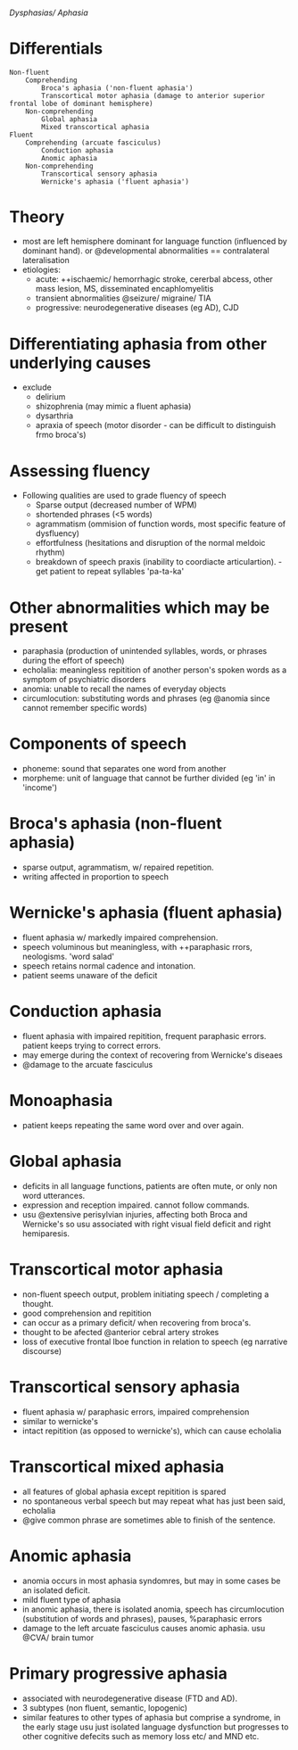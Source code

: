 ###### Dysphasias/ Aphasia

# Differentials
    Non-fluent
        Comprehending
            Broca's aphasia ('non-fluent aphasia')
            Transcortical motor aphasia (damage to anterior superior frontal lobe of dominant hemisphere)
        Non-comprehending   
            Global aphasia
            Mixed transcortical aphasia
    Fluent
        Comprehending (arcuate fasciculus)
            Conduction aphasia
            Anomic aphasia
        Non-comprehending
            Transcortical sensory aphasia
            Wernicke's aphasia ('fluent aphasia')

# Theory
- most are left hemisphere dominant for language function (influenced by dominant hand). or @developmental abnormalities == contralateral lateralisation
- etiologies: 
    + acute: ++ischaemic/ hemorrhagic stroke, cererbal abcess, other mass lesion, MS, disseminated encaphlomyelitis
    + transient abnormalities @seizure/ migraine/ TIA
    + progressive: neurodegenerative diseases (eg AD), CJD

# Differentiating aphasia from other underlying causes
- exclude
    + delirium
    + shizophrenia (may mimic a fluent aphasia)
    + dysarthria
    + apraxia of speech (motor disorder - can be difficult to distinguish frmo broca's)

# Assessing fluency
- Following qualities are used to grade fluency of speech
    + Sparse output (decreased number of WPM)
    + shortended phrases (<5 words)
    + agrammatism (ommision of function words, most specific feature of dysfluency)
    + effortfulness (hesitations and disruption of the normal meldoic rhythm)
    + breakdown of speech praxis (inability to coordiacte articulartion). - get patient to repeat syllables 'pa-ta-ka'

# Other abnormalities which may be present
- paraphasia (production of unintended syllables, words, or phrases during the effort of speech)
- echolalia: meaningless repitition of another person's spoken words as a symptom of psychiatric disorders
- anomia: unable to recall the names of everyday objects
- circumlocution: substituting words and phrases (eg @anomia since cannot remember specific words)


# Components of speech
- phoneme: sound that separates one word from another
- morpheme: unit of language that cannot be further divided (eg 'in' in 'income')


# Broca's aphasia (non-fluent aphasia)
- sparse output, agrammatism, w/ repaired repetition.
- writing affected in proportion to speech

# Wernicke's aphasia (fluent aphasia)
- fluent aphasia w/ markedly impaired comprehension. 
- speech voluminous but meaningless, with ++paraphasic rrors, neologisms. 'word salad'
- speech retains normal cadence and intonation. 
- patient seems unaware of the deficit

# Conduction aphasia
- fluent aphasia with impaired repitition, frequent paraphasic errors. patient keeps trying to correct errors.
- may emerge during the context of recovering from Wernicke's diseaes
- @damage to the arcuate fasciculus

# Monoaphasia
- patient keeps repeating the same word over and over again.

# Global aphasia
- deficits in all language functions, patients are often mute, or only non word utterances. 
- expression and reception impaired. cannot follow commands. 
- usu @extensive perisylvian injuries, affecting both Broca and Wernicke's so usu associated with right visual field deficit and right hemiparesis.

# Transcortical motor aphasia
- non-fluent speech output, problem initiating speech / completing a thought. 
- good comprehension and repitition
- can occur as a primary deficit/ when recovering from broca's. 
- thought to be afected @anterior cebral artery strokes
- loss of executive frontal lboe function in relation to speech (eg narrative discourse)

# Transcortical sensory aphasia
- fluent aphasia w/ paraphasic errors, impaired comprehension
- similar to wernicke's
- intact repitition (as opposed to wernicke's), which can cause echolalia 

# Transcortical mixed aphasia
- all features of global aphasia except repitition is spared
- no spontaneous verbal speech but may repeat what has just been said, echolalia
- @give common phrase are sometimes able to finish of the sentence. 


# Anomic aphasia
- anomia occurs in most aphasia syndomres, but may in some cases be an isolated deficit. 
- mild fluent type of aphasia
- in anomic aphasia, there is isolated anomia, speech has circumlocution (substitution of words and phrases), pauses, %paraphasic errors
- damage to the left arcuate fasciculus causes anomic aphasia. usu @CVA/ brain tumor

# Primary progressive aphasia
- associated with neurodegenerative disease (FTD and AD).
- 3 subtypes (non fluent, semantic, lopogenic)
- similar features to other types of aphasia but comprise a syndrome, in the early stage usu just isolated language dysfunction but progresses to other cognitive defecits such as memory loss etc/ and MND etc.
